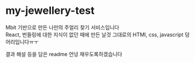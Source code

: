 # my-jewellery-test
Mbit 기반으로 만든 나만의 주얼리 찾기 서비스입니다<br>
React, 번들링에 대한 지식이 없던 때에 만든 날것 그대로의 HTMl, css, javascript 덩어리입니다ㅠㅜ

결과 해설 등을 담은 readme 언넝 채우도록하겠습니다 
